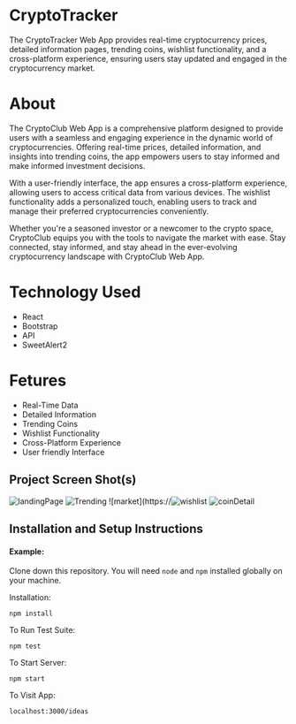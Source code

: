# CryptoTracker

The CryptoTracker Web App provides real-time cryptocurrency prices, detailed information pages, trending coins, wishlist functionality, and a cross-platform experience, ensuring users stay updated and engaged in the cryptocurrency market.

# About 
The CryptoClub Web App is a comprehensive platform designed to provide users with a seamless and engaging experience in the dynamic world of cryptocurrencies. Offering real-time prices, detailed information, and insights into trending coins, the app empowers users to stay informed and make informed investment decisions.

With a user-friendly interface, the app ensures a cross-platform experience, allowing users to access critical data from various devices. The wishlist functionality adds a personalized touch, enabling users to track and manage their preferred cryptocurrencies conveniently.

Whether you're a seasoned investor or a newcomer to the crypto space, CryptoClub equips you with the tools to navigate the market with ease. Stay connected, stay informed, and stay ahead in the ever-evolving cryptocurrency landscape with CryptoClub Web App.

# Technology Used

<ul>
 <li>React</li>
 <li>Bootstrap</li>
 <li>API</li>
 <li>SweetAlert2</li>
</ul>


# Fetures

<ul>
 <li>Real-Time Data</li>
 <li>Detailed Information</li>
 <li>Trending Coins</li>
 <li>Wishlist Functionality</li>
 <li>Cross-Platform Experience</li>
 <li>User friendly Interface</li>
</ul>


## Project Screen Shot(s)

![landingPage](https://github.com/prashu-014/CryptoTracker/assets/98073443/0b0c77b7-4764-4a81-a4d7-9aed2dd357c7)
![Trending](https://github.com/prashu-014/CryptoTracker/assets/98073443/96e05527-3a29-4a4b-b625-5d35a185f14c)
![market](https://![wishlist](https://github.com/prashu-014/CryptoTracker/assets/98073443/5b424692-8d6d-4201-834a-70d66d7e5fa8)
![coinDetail](https://github.com/prashu-014/CryptoTracker/assets/98073443/5c364db3-d96e-4ea9-933c-0724ecb50dbf)


## Installation and Setup Instructions

#### Example:  

Clone down this repository. You will need `node` and `npm` installed globally on your machine.  

Installation:

`npm install`  

To Run Test Suite:  

`npm test`  

To Start Server:

`npm start`  

To Visit App:

`localhost:3000/ideas`  

